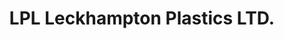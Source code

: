 ---
title: "LPL Leckhampton Plastics LTD."
url: /cheltenham/lpl-leckhampton-plastics-ltd/
shop: doors
---
